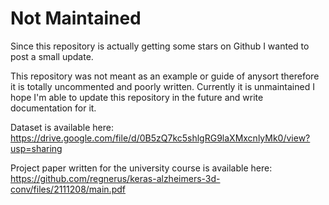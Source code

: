 # Not Maintained

Since this repository is actually getting some stars on Github I wanted to post a small update. 

This repository was not meant as an example or guide of anysort therefore it is totally uncommented and poorly written. Currently it is unmaintained I hope I'm able to update this repository in the future and write documentation for it.

Dataset is available here: https://drive.google.com/file/d/0B5zQ7kc5shlgRG9laXMxcnlyMk0/view?usp=sharing

Project paper written for the university course is available here: https://github.com/regnerus/keras-alzheimers-3d-conv/files/2111208/main.pdf
